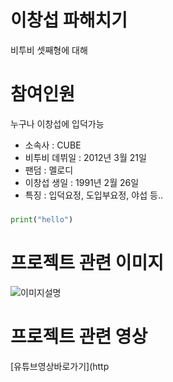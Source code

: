 이창섭 파해치기
====
비투비 셋째형에 대해

# 참여인원
누구나 이창섭에 입덕가능

- 소속사 : CUBE
- 비투비 데뷔일 : 2012년 3월 21일
- 팬덤 : 멜로디
- 이창섭 생일 : 1991년 2월 26일
- 특징 : 입덕요정, 도입부요정, 야섭 등..

### 
```python
print("hello")
```

# 프로젝트 관련 이미지
![이미지설명](./image/image.jpg)

# 프로젝트 관련 영상
[유튜브영상바로가기](http
